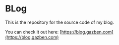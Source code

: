 # BLog

This is the repository for the source code of my blog.

You can check it out here: [https://blog.gazben.com](https://blog.gazben.com)
